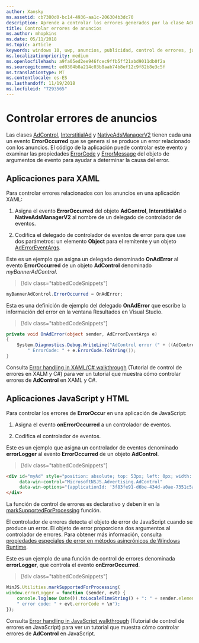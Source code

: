 ```yaml
---
author: Xansky
ms.assetid: cb7380d0-bc14-4936-aa1c-206304b3dc70
description: Aprende a controlar los errores generados por la clase AdControl en las bibliotecas de Microsoft Advertising.
title: Controlar errores de anuncios
ms.author: mhopkins
ms.date: 05/11/2018
ms.topic: article
keywords: windows 10, uwp, anuncios, publicidad, control de errores, javascript, XAML, c#
ms.localizationpriority: medium
ms.openlocfilehash: a9fa05ed2ee946fcec9ffb5ff21abd9011db0f2a
ms.sourcegitcommit: ed0304b8a214c03b8aab74b8ef12c9f82b8e3c5f
ms.translationtype: MT
ms.contentlocale: es-ES
ms.lasthandoff: 11/19/2018
ms.locfileid: "7293565"
---
```

# <a name="handle-ad-errors"></a>Controlar errores de anuncios

Las clases [AdControl](https://docs.microsoft.com/uwp/api/microsoft.advertising.winrt.ui.adcontrol),  [InterstitialAd](https://docs.microsoft.com/uwp/api/microsoft.advertising.winrt.ui.interstitialad) y [NativeAdsManagerV2](https://docs.microsoft.com/uwp/api/microsoft.advertising.winrt.ui.nativeadsmanagerv2) tienen cada una un evento **ErrorOccurred** que se genera si se produce un error relacionado con los anuncios. El código de la aplicación puede controlar este evento y examinar las propiedades [ErrorCode](https://docs.microsoft.com/uwp/api/microsoft.advertising.winrt.ui.aderroreventargs.errorcode) y [ErrorMessage](https://docs.microsoft.com/uwp/api/microsoft.advertising.winrt.ui.aderroreventargs.errormessage) del objeto de argumentos de evento para ayudar a determinar la causa del error.

<span id="bkmk-dotnet"/>

## <a name="xaml-apps"></a>Aplicaciones para XAML

Para controlar errores relacionados con los anuncios en una aplicación XAML:

1. Asigna el evento **ErrorOccurred** del objeto **AdControl**, **InterstitialAd** o **NativeAdsManagerV2** al nombre de un delegado de controlador de eventos.

2. Codifica el delegado de controlador de eventos de error para que use dos parámetros: un elemento **Object** para el remitente y un objeto [AdErrorEventArgs](https://docs.microsoft.com/uwp/api/microsoft.advertising.winrt.ui.aderroreventargs).

Este es un ejemplo que asigna un delegado denominado **OnAdError** al evento **ErrorOccurred** de un objeto **AdControl** denominado *myBannerAdControl*.

> [!div class="tabbedCodeSnippets"]
``` csharp
myBannerAdControl.ErrorOccurred = OnAdError;
```

Esta es una definición de ejemplo del delegado **OnAdError** que escribe la información del error en la ventana Resultados en Visual Studio.

> [!div class="tabbedCodeSnippets"]
``` csharp
private void OnAdError(object sender, AdErrorEventArgs e)
{
    System.Diagnostics.Debug.WriteLine("AdControl error (" + ((AdControl)sender).Name + "): " + e.Error +
        " ErrorCode: " + e.ErrorCode.ToString());
}
```

Consulta [Error handling in XAML/C# walkthrough](error-handling-in-xamlc-walkthrough.md) (Tutorial de control de errores en XALM y C#) para ver un tutorial que muestra cómo controlar errores de **AdControl** en XAML y C#.

<span id="bkmk-javascript"/>

## <a name="javascripthtml-apps"></a>Aplicaciones JavaScript y HTML

Para controlar los errores de **ErrorOccur** en una aplicación de JavaScript:

1.  Asigna el evento **onErrorOccurred** a un controlador de eventos.

2.  Codifica el controlador de eventos.

Este es un ejemplo que asigna un controlador de eventos denominado **errorLogger** al evento **ErrorOccurred** de un objeto **AdControl**.

> [!div class="tabbedCodeSnippets"]
``` html
<div id="myAd" style="position: absolute; top: 53px; left: 0px; width: 250px; height: 250px; z-index: 1"
     data-win-control="MicrosoftNSJS.Advertising.AdControl"
     data-win-options="{applicationId: '3f83fe91-d6be-434d-a0ae-7351c5a997f1', adUnitId: 'test', onErrorOccurred: errorLogger}">
</div>
```

La función de control de errores es declarativo y deben ir en la [markSupportedForProcessing](http://msdn.microsoft.com/library/windows/apps/Hh967819.aspx) función.

El controlador de errores detecta el objeto de error de JavaScript cuando se produce un error. El objeto de error proporciona dos argumentos al controlador de errores. Para obtener más información, consulta [propiedades especiales de error en métodos asincrónicos de Windows Runtime](http://msdn.microsoft.com/library/windows/apps/hh994690.aspx).

Este es un ejemplo de una función de control de errores denominada **errorLogger**, que controla el evento **onErrorOccurred**.

> [!div class="tabbedCodeSnippets"]
``` javascript
WinJS.Utilities.markSupportedForProcessing(
window.errorLogger = function (sender, evt) {
    console.log(new Date()).toLocaleTimeString() + ": " + sender.element.id + " error: " + evt.errorMessage +
    " error code: " + evt.errorCode + \n");
});
```

Consulta [Error handling in JavaScript walkthrough](error-handling-in-javascript-walkthrough.md) (Tutorial de control de errores en JavaScript) para ver un tutorial que muestra cómo controlar errores de **AdControl** en JavaScript.
